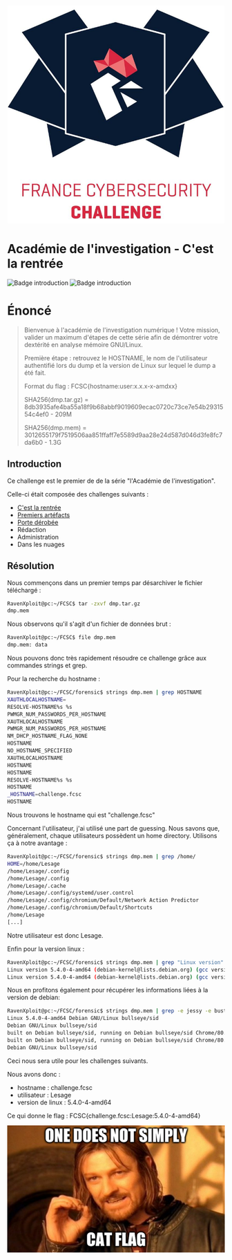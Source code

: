 ![FCSC 2020 LOGO](../../logo.png)

# Académie de l'investigation - C'est la rentrée

![Badge introduction](https://img.shields.io/static/v1?label=Catégorie%20principale&message=Forensique&color=E22244&style=for-the-badge)
![Badge introduction](https://img.shields.io/static/v1?label=Catégories%20Complémentaires&message=GNU/Linux,%20Mémoire,%20DFIR&color=091B33&style=for-the-badge)


# Énoncé 
>Bienvenue à l'académie de l'investigation numérique ! Votre mission, valider un maximum d'étapes de cette série afin de démontrer votre dextérité en analyse mémoire GNU/Linux.
>
>Première étape : retrouvez le HOSTNAME, le nom de l'utilisateur authentifié lors du dump et la version de Linux sur lequel le dump a été fait.
>
>Format du flag : FCSC{hostname:user:x.x.x-x-amdxx}
>
>SHA256(dmp.tar.gz) = 8db3935afe4ba55a18f9b68abbf9019609ecac0720c73ce7e54b2931554c4ef0 - 209M
>
>SHA256(dmp.mem) = 3012655179f7519506aa851ffaff7e5589d9aa28e24d587d046d3fe8fc7da6b0 - 1.3G


## Introduction

Ce challenge est le premier de de la série "l'Académie de l'investigation".

Celle-ci était composée des challenges suivants : 

* [C'est la rentrée](./forensic/Academie_de_l_investigation/C_est_la_rentree.md)
* [Premiers artéfacts](./Premiers_artefacts.md) 
* [Porte dérobée](./porte_derobee.md) 
* Rédaction
* Administration
* Dans les nuages



## Résolution

Nous commençons dans un premier temps par désarchiver le fichier téléchargé :

```bash
RavenXploit@pc:~/FCSC$ tar -zxvf dmp.tar.gz
dmp.mem
```

Nous observons qu'il s'agit d'un fichier de données brut : 

```bash
RavenXploit@pc:~/FCSC$ file dmp.mem 
dmp.mem: data
```

Nous pouvons donc très rapidement résoudre ce challenge grâce aux commandes strings et grep. 

Pour la recherche du hostname : 

```bash
RavenXploit@pc:~/FCSC/forensic$ strings dmp.mem | grep HOSTNAME
XAUTHLOCALHOSTNAME=
RESOLVE-HOSTNAME%s %s
PWMGR_NUM_PASSWORDS_PER_HOSTNAME
XAUTHLOCALHOSTNAME
PWMGR_NUM_PASSWORDS_PER_HOSTNAME
NM_DHCP_HOSTNAME_FLAG_NONE
HOSTNAME
NO_HOSTNAME_SPECIFIED
XAUTHLOCALHOSTNAME
HOSTNAME
HOSTNAME
RESOLVE-HOSTNAME%s %s
HOSTNAME
_HOSTNAME=challenge.fcsc
HOSTNAME
```

Nous trouvons le hostname qui est "challenge.fcsc"


Concernant l'utilisateur, j'ai utilisé une part de guessing.
Nous savons que, généralement, chaque utilisateurs possèdent un home directory. Utilisons ça à notre avantage : 

```bash
RavenXploit@pc:~/FCSC/forensic$ strings dmp.mem | grep /home/ 
HOME=/home/Lesage
/home/Lesage/.config
/home/Lesage/.config
/home/Lesage/.cache
/home/Lesage/.config/systemd/user.control
/home/Lesage/.config/chromium/Default/Network Action Predictor
/home/Lesage/.config/chromium/Default/Shortcuts
/home/Lesage
[...]
```

Notre utilisateur est donc Lesage.

Enfin pour la version linux : 

```bash
RavenXploit@pc:~/FCSC/forensic$ strings dmp.mem | grep "Linux version"
Linux version 5.4.0-4-amd64 (debian-kernel@lists.debian.org) (gcc version 9.2.1 20200203 (Debian 9.2.1-28)) #1 SMP Debian 5.4.19-1 (2020-02-13)
Linux version 5.4.0-4-amd64 (debian-kernel@lists.debian.org) (gcc version 9.2.1 20200203 (Debian 9.2.1-28)) #1 SMP Debian 5.4.19-1 (2020-02-13)
```

Nous en profitons également pour récupérer les informations liées à la version de debian: 

```bash
RavenXploit@pc:~/FCSC/forensic$ strings dmp.mem | grep -e jessy -e buster -e bullseye
Linux 5.4.0-4-amd64 Debian GNU/Linux bullseye/sid
Debian GNU/Linux bullseye/sid
built on Debian bullseye/sid, running on Debian bullseye/sid Chrome/80.0.3987.132 Linux x86_64
built on Debian bullseye/sid, running on Debian bullseye/sid Chrome/80.0.3987.132 Linux x86_64
Debian GNU/Linux bullseye/sid
```

Ceci nous sera utile pour les challenges suivants.

Nous avons donc : 
* hostname : challenge.fcsc
* utilisateur : Lesage
* version de linux : 5.4.0-4-amd64

Ce qui donne le flag : FCSC{challenge.fcsc:Lesage:5.4.0-4-amd64}

![FCSC 2020 LOGO](medias/meme1.png)